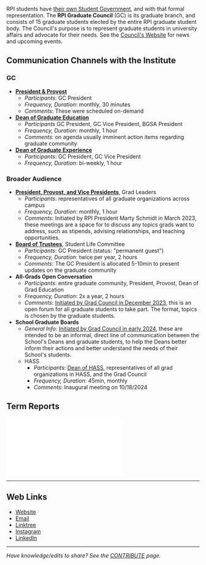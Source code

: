 RPI students have [their own Student Government](https://sites.google.com/view/rpistugov/home), and with that formal representation. The **RPI Graduate Council** (GC) is its graduate branch, and consists of 15 graduate students elected by the entire RPI graduate student body. The Council's purpose is to represent graduate students in university affairs and advocate for their needs.
See the [Council's Website](https://sites.google.com/view/rpistugov/graduate-council) for news and upcoming events.

## Communication Channels with the Institute

### GC
- [**President & Provost**](Important%20Offices.md##Important%20People%20on%20Campus)
	- _Participants_: GC President
	- _Frequency, Duration_: monthly, 30 minutes
	- _Comments_: These were scheduled on-demand
- [**Dean of Graduate Education**](Important%20Offices.md##Important%20People%20on%20Campus)
	- _Participants_ GC President, GC Vice President, BGSA President
	- _Frequency, Duration_: monthly, 1 hour
	- _Comments_: on agenda usually imminent action items regarding graduate community
- [**Dean of Graduate Experience**](Important%20Offices.md##Important%20People%20on%20Campus)
	- _Participants_: GC President, GC Vice President
	- _Frequency, Duration_: bi-weekly, 1 hour

### Broader Audience
- [**President, Provost, and Vice Presidents**](Important%20Offices.md##Important%20People%20on%20Campus), Grad Leaders
	- _Participants_: representatives of all graduate organizations across campus
	- _Frequency, Duration_: monthly, 1 hour
	- _Comments_: Initiated by RPI President Marty Schmidt in March 2023, these meetings are a space for to discuss any topics grads want to address, such as stipends, advising relationships, and teaching opportunities.
- [**Board of Trustees**](Important%20Offices.md##Important%20People%20on%20Campus), Student Life Committee
	- _Participants_: GC President (status: "permanent guest")
	- _Frequency, Duration_: twice per year, 2 hours
	- _Comments_: The GC President is allocated 5-10min to present updates on the graduate community
- **All-Grads Open Conversation**
	- _Participants_: entire graduate community, President, Provost, Dean of Grad Education
	- _Frequency, Duration_: 2x a year, 2 hours
	- _Comments_: [Initiated by Grad Council in December 2023](../_assets/Graduate%20Council%20-%20A/Graduate%20Council%202023-24%20Term%20Report%20-%20Compressed_27.5.pdf#page=17), this is an open forum for all graduate students to take part. The format, topics is chosen by the graduate students.
- **School Graduate Boards**
	- _General Info_: [Initiated by Grad Council in early 2024](../_assets/Graduate%20Council%20-%20A/Graduate%20Council%202023-24%20Term%20Report%20-%20Compressed_27.5.pdf#page=13), these are intended to be an informal, direct line of communication between the School's Deans and graduate students, to help the Deans better inform their actions and better understand the needs of their School's students.
	- HASS
		- _Participants_: [Dean of HASS](https://news.rpi.edu/2024/07/29/william-gibbons-leading-music-scholar-joins-rpi-dean-humanities-arts-and-social-sciences), representatives of all grad organizations in HASS, and the Grad Council
		- _Frequency, Duration_: 45min, monthly
		- _Comments_: Inaugural meeting on 10/18/2024


## Term Reports
![Graduate Council 2023-24 Term Report](../_assets/Graduate%20Council%20-%20A/Graduate%20Council%202023-24%20Term%20Report%20-%20Compressed_27.5.pdf)


---
## Web Links
- [Website](https://sites.google.com/view/rpistugov/graduate-council)
- [Email](mailto:grad-council@rpi.edu)
- [Linktree](https://linktr.ee/rpi.graduate.council)
- [Instagram](https://www.instagram.com/rpi.graduate.council/)
- [LinkedIn](https://www.linkedin.com/company/rpi-graduate-council/)


---
_Have knowledge/edits to share? See the [CONTRIBUTE](../../CONTRIBUTE.md) page._